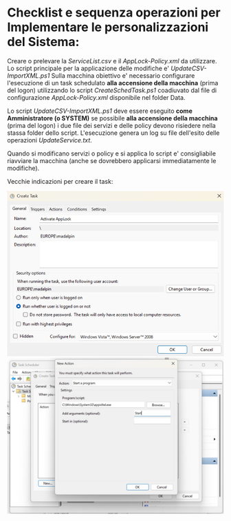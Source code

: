 # Checklist e sequenza operazioni per Implementare le personalizzazioni del Sistema:
Creare o prelevare la *ServiceList.csv* e il *AppLock-Policy.xml* da utilizzare.
Lo script principale per la applicazione delle modifiche e' *UpdateCSV-ImportXML.ps1*
Sulla macchina obiettivo e' necessario configurare l'esecuzione di un task schedulato **alla accensione della macchina** (prima del logon) utilizzando lo script *CreateSchedTask.ps1* coadiuvato dal file di configurazione *AppLock-Policy.xml* disponibile nel folder Data.

Lo script *UpdateCSV-ImportXML.ps1* deve essere eseguito **come Amministratore (o SYSTEM)** se possibile  **alla accensione della macchina** (prima del logon) i due file dei servizi e delle policy devono risiedere nella stassa folder dello script. L'esecuzione genera un log su file dell'esito delle operazioni *UpdateService.txt*.

Quando si modificano servizi o policy e si applica lo script e' consigliabile riavviare la macchina (anche se dovrebbero applicarsi immediatamente le modifiche).



Vecchie indicazioni per creare il task:

![alt text](https://github.com/dpcons/Win11Reg-and-Scripts/blob/main/Images/TaskAppLock01.jpg)
![alt text](https://github.com/dpcons/Win11Reg-and-Scripts/blob/main/Images/TaskAppLock02.jpg)

